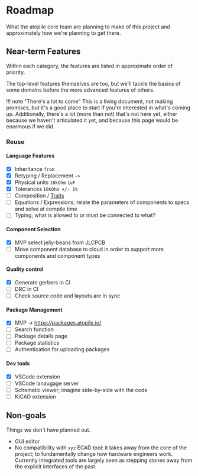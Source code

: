 # Roadmap

What the atopile core team are planning to make of this project and approximately how we're planning to get there.

## Near-term Features

Within each category, the features are listed in approximate order of priority.

The top-level features themselves are too, but we'll tackle the basics of some domains before the more advanced features of others.

!!! note "There's a lot to come"
    This is a living document, not making promises, but it's a good place to start if you're interested in what's coming up.
    Additionally, there's a lot (more than not) that's not here yet, either because we haven't articulated it yet, and because this page would be enormous if we did.

### Reuse

#### Language Features

- [x] Inheritance `from`
- [x] Retyping / Replacement `->`
- [x] Physical units `10kOhm` `1uF`
- [x] Tolerances `10kOhm +/- 1%`
- [ ] Composition / [Traits](https://doc.rust-lang.org/book/ch10-02-traits.html)
- [ ] Equations / Expressions; relate the parameters of components to specs and solve at compile time
- [ ] Typing; what is allowed to or must be connected to what?

#### Component Selection

- [x] MVP select jelly-beans from JLCPCB
- [ ] Move component database to cloud in order to support more components and component types

#### Quality control

- [x] Generate gerbers in CI
- [ ] DRC in CI
- [ ] Check source code and layouts are in sync

#### Package Management

- [x] MVP -> https://packages.atopile.io/
- [ ] Search function
- [ ] Package details page
- [ ] Package statistics
- [ ] Authentication for uploading packages

#### Dev tools

- [x] VSCode extension
- [ ] VSCode lanaugage server
- [ ] Schematic viewer; imagine side-by-side with the code
- [ ] KiCAD extension

## Non-goals

Things we don't have planned out.

- GUI editor
- No compatibility with `xyz` ECAD tool: it takes away from the core of the project; to fundamentally change how hardware engineers work. Currently integrated tools are largely seen as stepping stones away from the explicit interfaces of the past.
